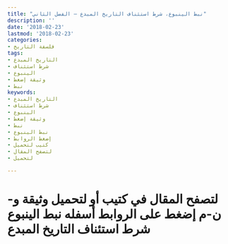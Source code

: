 ```yaml
---
title: "نبط الينبوع، شرط استئناف التاريخ المبدع – الفصل الثاني"
description: ''
date: '2018-02-23'
lastmod: '2018-02-23'
categories:
- فلسفة التاريخ
tags:
- التاريخ المبدع
- شرط استئناف
- الينبوع
- وثيقة إضغط
- نبط
keywords:
- التاريخ المبدع
- شرط استئناف
- الينبوع
- وثيقة إضغط
- نبط
- نبط الينبوع
- إضغط الروابط
- كتيب لتحميل
- لتصفح المقال
- لتحميل

---
```

# **لتصفح المقال في كتيب أو لتحميل وثيقة و-ن-م إضغط على الروابط أسفله** **نبط الينبوع شرط استئناف التاريخ المبدع**

###
